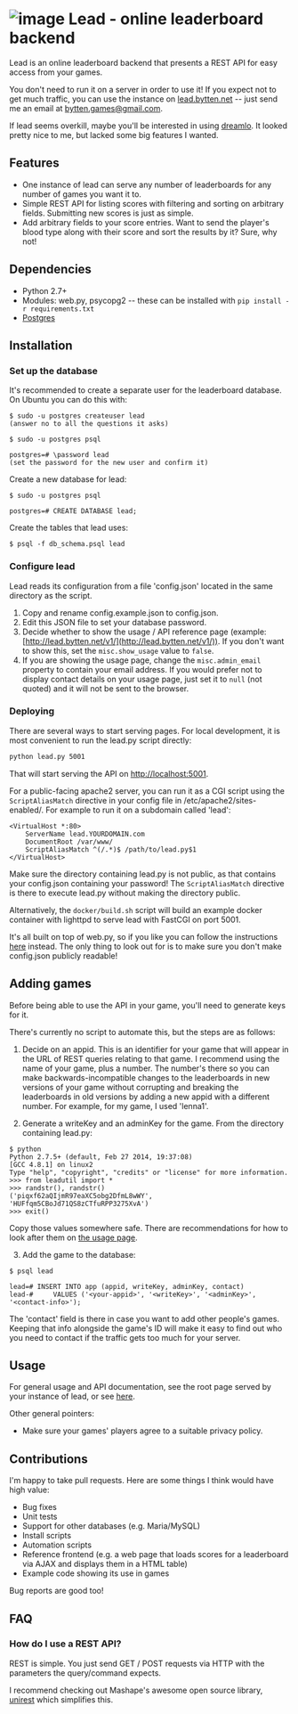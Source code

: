 # ![image](http://i.imgur.com/xKu5vCx.png) Lead - online leaderboard backend

Lead is an online leaderboard backend that presents a REST API for easy access
from your games.

You don't need to run it on a server in order to use it! If you expect not to
get much traffic, you can use the instance on
[lead.bytten.net](http://lead.bytten.net/v1/) -- just send me an email at
[bytten.games@gmail.com](mailto:bytten.games@gmail.com).

If lead seems overkill, maybe you'll be interested in using
[dreamlo](http://dreamlo.com). It looked pretty nice to me, but lacked some big
features I wanted.

## Features

* One instance of lead can serve any number of leaderboards for any number of
games you want it to.
* Simple REST API for listing scores with filtering and sorting on arbitrary
fields. Submitting new scores is just as simple.
* Add arbitrary fields to your score entries. Want to send the player's blood
type along with their score and sort the results by it? Sure, why not!

## Dependencies

* Python 2.7+
* Modules: web.py, psycopg2 -- these can be installed with `pip install -r requirements.txt`
* [Postgres](http://www.postgresql.org/download/)

## Installation

### Set up the database

It's recommended to create a separate user for the leaderboard database. On
Ubuntu you can do this with:

```
$ sudo -u postgres createuser lead
(answer no to all the questions it asks)

$ sudo -u postgres psql

postgres=# \password lead
(set the password for the new user and confirm it)
```

Create a new database for lead:

```
$ sudo -u postgres psql

postgres=# CREATE DATABASE lead;
```

Create the tables that lead uses:

```
$ psql -f db_schema.psql lead
```

### Configure lead

Lead reads its configuration from a file 'config.json' located in the same
directory as the script.

1. Copy and rename config.example.json to config.json. 
2. Edit this JSON file to set your database password.
3. Decide whether to show the usage / API reference page (example:
[http://lead.bytten.net/v1/](http://lead.bytten.net/v1/)). If you don't want to show
this, set the `misc.show_usage` value to `false`.
4. If you are showing the usage page, change the `misc.admin_email` property
to contain your email address. If you would prefer not to display contact
details on your usage page, just set it to `null` (not quoted) and it will not
be sent to the browser.

### Deploying

There are several ways to start serving pages. For local development, it is most
convenient to run the lead.py script directly:

```bash
python lead.py 5001
```

That will start serving the API on
[http://localhost:5001](http://localhost:5001).

For a public-facing apache2 server, you can run it as a CGI script using
the `ScriptAliasMatch` directive in your config file in
/etc/apache2/sites-enabled/. For example to run it on a subdomain called 'lead':

```
<VirtualHost *:80>
    ServerName lead.YOURDOMAIN.com
    DocumentRoot /var/www/
    ScriptAliasMatch ^(/.*)$ /path/to/lead.py$1
</VirtualHost>
```

Make sure the directory containing lead.py is not public, as that contains your
config.json containing your password! The `ScriptAliasMatch` directive is there
to execute lead.py without making the directory public.

Alternatively, the `docker/build.sh` script will build an example docker
container with lighttpd to serve lead with FastCGI on port 5001.

It's all built on top of web.py, so if you like you can follow the instructions
[here](http://webpy.org/install) instead. The only thing to look out for is to
make sure you don't make config.json publicly readable!

## Adding games

Before being able to use the API in your game, you'll need to generate keys for
it.

There's currently no script to automate this, but the steps are as follows:

1. Decide on an appid. This is an identifier for your game that will appear
in the URL of REST queries relating to that game. I recommend using the name
of your game, plus a number. The number's there so you can make
backwards-incompatible changes to the leaderboards in new versions of your game
without corrupting and breaking the leaderboards in old versions by adding a
new appid with a different number. For example, for my game, I used 'lenna1'.

2. Generate a writeKey and an adminKey for the game. From the directory
containing lead.py:

```
$ python
Python 2.7.5+ (default, Feb 27 2014, 19:37:08) 
[GCC 4.8.1] on linux2
Type "help", "copyright", "credits" or "license" for more information.
>>> from leadutil import *
>>> randstr(), randstr()
('piqxf62aQIjmR97eaXC5obg2DfmL8wWY', 'HUFfqm5CBoJd71QS8zCTfuRPP3275XvA')
>>> exit()
```

Copy those values somewhere safe. There are recommendations for how to
look after them on [the usage page](http://lead.bytten.net/v1/).

3. Add the game to the database:

```
$ psql lead

lead=# INSERT INTO app (appid, writeKey, adminKey, contact)
lead-#     VALUES ('<your-appid>', '<writeKey>', '<adminKey>', '<contact-info>');
```

The 'contact' field is there in case you want to add other people's games.
Keeping that info alongside the game's ID will make it easy to find out who
you need to contact if the traffic gets too much for your server.

## Usage

For general usage and API documentation, see the root page served by your
instance of lead, or see [here](http://lead.bytten.net/v1/).

Other general pointers:

* Make sure your games' players agree to a suitable privacy policy.

## Contributions

I'm happy to take pull requests. Here are some things I think would have high
value:

* Bug fixes
* Unit tests
* Support for other databases (e.g. Maria/MySQL)
* Install scripts
* Automation scripts
* Reference frontend (e.g. a web page that loads scores for a leaderboard via
AJAX and displays them in a HTML table)
* Example code showing its use in games

Bug reports are good too!

## FAQ

### How do I use a REST API?

REST is simple. You just send GET / POST requests via HTTP with the parameters
the query/command expects.

I recommend checking out Mashape's awesome open source library,
[unirest](http://unirest.io/) which simplifies this.
